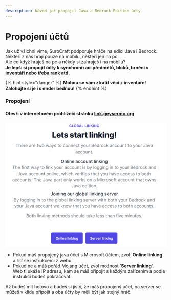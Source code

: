 ```yaml
---
description: Návod jak propojit Java a Bedrock Edition účty
---
```


# Propojení účtů

Jak už všichni víme, SuroCraft podporuje hráče na edici Java i Bedrock.\
Někteří z nás hrají pouze na mobilu, někteří jen na pc.\
Ale co když hraješ na pc a někdy si zahraješ i na mobilu?\
**Je lepší si propojit účty k synchronizaci předmětů, bloků, brnění v inventáři nebo třeba rank atd.**

{% hint style="danger" %}
**Mohou se vám ztratit věci z inventáře! Zálohujte si je i s ender bednou!**
{% endhint %}

### Propojení

#### Otevři v internetovém prohlížeči stránku [link.geysermc.org](https://link.geysermc.org/)

<div align="left">

<img src="../.gitbook/assets/image (3).png" alt="">

</div>

* Pokud máš propojený java účet s Microsoft účtem, zvol '**Online linking**' a řiď se instrukcemi z webu.
* Pokud ne a máš pořád Mojang účet, zvol možnost '**Server linking**'.\
  Web ti ukáže IP adresu, kam se máš připojit s každým zařízením a podle instrukcí budeš pokračovat.

Až budeš mít hotovo a budeš si jistý, že máš propojený účet, na server se můžeš v klidu připojit a oba účty by měli být jak stejný hráč.

